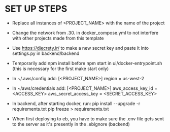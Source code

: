 # SET UP STEPS
- Replace all instances of <PROJECT_NAME> with the name of the project

- Change the network from .30. in docker_compose.yml to not interfere with other projects made from this template

- Use https://djecrety.ir/ to make a new secret key and paste it into settings.py in backend/backend

- Temporarily add npm install before npm start in ui/docker-entrypoint.sh (this is necessary for the first make start only)

- In ~/.aws/config add: 
[<PROJECT_NAME>]
region = us-west-2

- In ~/aws/credentials add:
[<PROJECT_NAME>]
aws_access_key_id = <ACCESS_KEY>
aws_secret_access_key = <SECRET_ACCESS_KEY>

- In backend, after starting docker, run:
pip install --upgrade -r requirements.txt
pip freeze > requirements.txt

- When first deploying to eb, you have to make sure the .env file gets sent to the server as it's presently in the .ebignore (backend)
